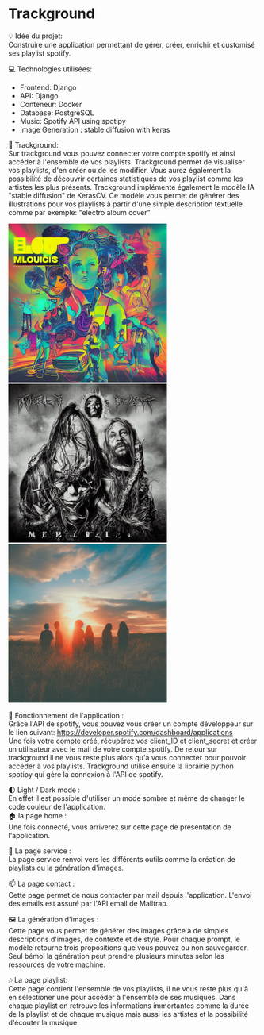 # Trackground

:bulb: Idée du projet:  
Construire une application permettant de gérer, créer, enrichir et customisé ses playlist spotify.

 :computer: Technologies utilisées:
  - Frontend: Django
  - API: Django
  - Conteneur: Docker
  - Database: PostgreSQL
  - Music: Spotify API using spotipy
  - Image Generation : stable diffusion with keras
  

:musical_note: Trackground:  
Sur trackground vous pouvez connecter votre compte spotify et ainsi accéder à l'ensemble de vos playlists.
Trackground permet de visualiser vos playlists, d'en créer ou de les modifier. Vous aurez également la possibilité de découvrir certaines statistiques de vos playlist comme les artistes les plus présents. Trackground implémente également le modèle IA "stable diffusion" de KerasCV. Ce modèle vous permet de générer des illustrations pour vos playlists à partir d'une simple description textuelle comme par exemple: "electro album cover"
<p>
     <img src="https://github.com/jaillont/app_fullstack_data/blob/main/images/electro.png" width="320" height="320" />
     <img src="https://github.com/jaillont/app_fullstack_data/blob/main/images/metal.png" width="320" height="320" />
     <img src="https://github.com/jaillont/app_fullstack_data/blob/main/images/sunset.png" width="320" height="320" />

</p>

:nut_and_bolt: Fonctionnement de l'application :  
Grâce l'API de spotify, vous pouvez vous créer un compte développeur sur le lien suivant: https://developer.spotify.com/dashboard/applications  
Une fois votre compte créé, récupérez vos client_ID et client_secret et créer un utilisateur avec le mail de votre compte spotify. De retour sur trackground il ne vous reste plus alors qu'à vous connecter pour pouvoir accéder à vos playlists. Trackground utilise ensuite la librairie python spotipy qui gère la connexion à l'API de spotify.  

🌓 Light / Dark mode :  
En effet il est possible d'utiliser un mode sombre et même de changer le code couleur de l'application.  
🏠 la page home :  
Une fois connecté, vous arriverez sur cette page de présentation de l'application.

📂 La page service :  
La page service renvoi vers les différents outils comme la création de playlists ou la génération d'images.  

📫 La page contact :  
Cette page permet de nous contacter par mail depuis l'application. L'envoi des emails est assuré par l'API email de Mailtrap.  

🖼️ La génération d'images :  
Cette page vous permet de générer des images grâce à de simples descriptions d'images, de contexte et de style. Pour chaque prompt, le modèle retourne trois propositions que vous pouvez ou non sauvegarder. Seul bémol la génération peut prendre plusieurs minutes selon les ressources de votre machine.  

🎶 La page playlist:  
Cette page contient l'ensemble de vos playlists, il ne vous reste plus qu'à en sélectioner une pour accéder à l'ensemble de ses musiques. Dans chaque playlist on retrouve les informations immortantes comme la durée de la playlist et de chaque musique mais aussi les artistes et la possibilité d'écouter la musique.  






